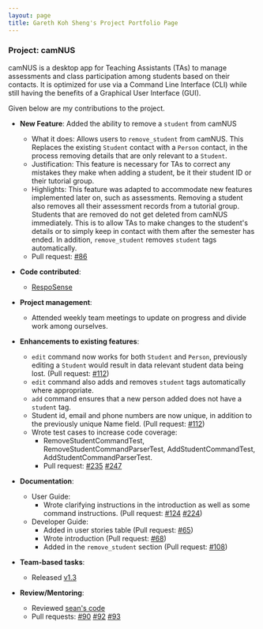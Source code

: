 ```yaml
---
layout: page
title: Gareth Koh Sheng's Project Portfolio Page
---
```


### Project: camNUS

camNUS is a desktop app for Teaching Assistants (TAs) to manage assessments and class participation among students based on their contacts. It is optimized for use via a Command Line Interface (CLI) while still having the benefits of a Graphical User Interface (GUI).

Given below are my contributions to the project.

* **New Feature**: Added the ability to remove a `student` from camNUS
    * What it does: Allows users to `remove_student` from camNUS. This Replaces the existing `Student` contact with a 
`Person` contact, in the process removing details that are only relevant to a `Student`.
    * Justification: This feature is necessary for TAs to correct any mistakes they make when adding a student, be it 
  their student ID or their tutorial group.
    * Highlights: This feature was adapted to accommodate new features implemented later on, such as assessments. 
  Removing a student also removes all their assessment records from a tutorial group. Students that are removed do not 
  get deleted from camNUS immediately. This is to allow TAs to make changes to the student's details or to simply keep 
  in contact with them after the semester has ended. In addition, `remove_student` removes `student` tags automatically.
    * Pull request: [#86](https://github.com/AY2122S2-CS2103T-W13-2/tp/pull/86)


* **Code contributed**:
  * [RespoSense](https://nus-cs2103-ay2122s2.github.io/tp-dashboard/?search=garethkoh&breakdown=true&sort=groupTitle&sortWithin=title&since=2022-02-18&timeframe=commit&mergegroup=&groupSelect=groupByRepos&checkedFileTypes=docs~functional-code~test-code~other&tabOpen=true&tabType=zoom&zA=garethkoh&zR=AY2122S2-CS2103T-W13-2%2Ftp%5Bmaster%5D&zACS=106.41666666666667&zS=2022-02-18&zFS=garethkoh&zU=2022-04-08&zMG=false&zFTF=commit&zFGS=groupByRepos&zFR=false)


* **Project management**:
    * Attended weekly team meetings to update on progress and divide work among ourselves.


* **Enhancements to existing features**:
    * `edit` command now works for both `Student` and `Person`, previously editing a `Student` would result in data 
  relevant student data being lost. (Pull request: [#112](https://github.com/AY2122S2-CS2103T-W13-2/tp/pull/112))
    * `edit` command also adds and removes `student` tags automatically where appropriate.
    * `add` command ensures that a new person added does not have a `student` tag.
    * Student id, email and phone numbers are now unique, in addition to the previously unique Name field. 
  (Pull request: [#112](https://github.com/AY2122S2-CS2103T-W13-2/tp/pull/112))
    * Wrote test cases to increase code coverage:
      * RemoveStudentCommandTest, RemoveStudentCommandParserTest, AddStudentCommandTest, AddStudentCommandParserTest.
      * Pull request: [#235](https://github.com/AY2122S2-CS2103T-W13-2/tp/pull/235) 
      [#247](https://github.com/AY2122S2-CS2103T-W13-2/tp/pull/247)


* **Documentation**:
    * User Guide:
        * Wrote clarifying instructions in the introduction as well as some command instructions.
          (Pull request: [#124](https://github.com/AY2122S2-CS2103T-W13-2/tp/pull/124) [#224](https://github.com/AY2122S2-CS2103T-W13-2/tp/pull/224))
    * Developer Guide:
      * Added in user stories table (Pull request: [#65](https://github.com/AY2122S2-CS2103T-W13-2/tp/pull/65))
      * Wrote introduction (Pull request: [#68](https://github.com/AY2122S2-CS2103T-W13-2/tp/pull/68)) 
      * Added in the `remove_student` section (Pull request: [#108](https://github.com/AY2122S2-CS2103T-W13-2/tp/pull/108))


* **Team-based tasks**:
    * Released [v1.3](https://github.com/AY2122S2-CS2103T-W13-2/tp/releases/tag/v1.3) 


* **Review/Mentoring**:
    * Reviewed [sean's code](https://github.com/AY2122S2-CS2103T-W13-2/tp/pulls?q=is%3Apr+is%3Aclosed+author%3Aseanlaiys) 
    * Pull requests: [#90](https://github.com/AY2122S2-CS2103T-W13-2/tp/pull/90) [#92](https://github.com/AY2122S2-CS2103T-W13-2/tp/pull/92) [#93](https://github.com/AY2122S2-CS2103T-W13-2/tp/pull/93)
    
